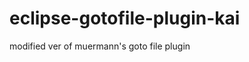 eclipse-gotofile-plugin-kai
===========================

modified ver of muermann's goto file plugin